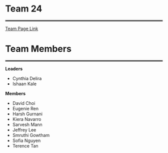 # Team 24
<hr style="border:2px solid gray">

[Team Page Link](https://github.com/cse110-sp24-team24/cse110-sp24-team24/blob/main/admin/team.md)

# Team Members
<hr style="border:2px solid gray">

**Leaders**
- Cynthia Delira
- Ishaan Kale

**Members**
- David Choi
- Eugenie Ren
- Harsh Gurnani
- Kiera Navarro
- Sarvesh Mann
- Jeffrey Lee
- Smruthi Gowtham
- Sofia Nguyen
- Terence Tan
